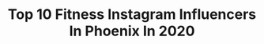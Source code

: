 ---
title: Top 10 Fitness Instagram Influencers In Phoenix In 2020
description: >-
  Find top fitness Instagram influencers in Phoenix in 2020. Most popular hashtags: #fitness #fitnessmotivation #phoenix #lifestylejules.
platform: Instagram
profiles:
  - username: "charlottepolepower"
    fullname: >-
      Charlotte Adams
    location: "United States"
    followers: 19718
    engagement: 390
    commentsToLikes: 0.029523
    id: ck5bwiy9ylskv0i110w65r3t5
    verified: false
    hashtags: "#desert, #lovealungewednesday, #fitnessmodel, #trending"
  - username: "minharoni"
    fullname: >-
      ▫️Minh
    location: "United States"
    followers: 7558
    engagement: 850
    commentsToLikes: 0.069154
    id: ck8t22t3vy0dn0j78i8qcrjz3
    verified: false
    hashtags: "#virtualriot, #rave, #arizonahiking, #naturelover"
  - username: "yvette.cassandra"
    fullname: >-
      Yvette.Cassandra
    location: "United States"
    followers: 27702
    engagement: 261
    commentsToLikes: 0.029666
    id: ck5zyaz2d9jpk0i14g8b5lvcz
    verified: false
    hashtags: "#fitstagram, #tattooart, #fitnessmotivation, #girlswithtattoos"
  - username: "elchin_ahmadov_"
    fullname: >-
      Elchin Ahmadov
    location: "United States"
    followers: 48984
    engagement: 115
    commentsToLikes: 0.032876
    id: ck8t66m6ycfbt0j78bymtg65x
    verified: false
    hashtags: "#squats, #newyorkcit, #fatburningworkout, #baltimore"
  - username: "facesbyrachie"
    fullname: >-
      Rachel Hollon
    location: "United States"
    followers: 14634
    engagement: 596
    commentsToLikes: 0.183516
    id: ck8t63fpnc45s0j788xt6u8fv
    verified: false
    hashtags: "#birthdaybabe, #bathtime, #lolita, #beautyaddicts"
  - username: "phoenixkazree"
    fullname: >-
      Phoenix Kazree
    location: "United States"
    followers: 71411
    engagement: 140
    commentsToLikes: 0.025640
    id: ck55psnw7baea0i11byf80kiw
    verified: false
    hashtags: "#sipsnacks, #phoenixkazree, #phoenixkazreeworkshop, #polewithabm"
  - username: "whitney_wil_run"
    fullname: >-
      W H I T N E Y•W I L B E R T S
    location: "United States"
    followers: 7757
    engagement: 544
    commentsToLikes: 0.049478
    id: ck1354419zluu0i19a2mr9i8k
    verified: false
    hashtags: "#speedworkout, #middleagedrunner, #getdirty, #staysafe"
  - username: "laurchkaa"
    fullname: >-
      Lauren 🌻
    location: "United States"
    followers: 41751
    engagement: 491
    commentsToLikes: 0.007449
    id: ck0vxaggixyp30i19fyymwim7
    verified: false
    hashtags: "#phoenix, #motovlog, #cardo, #rideclutch"
  - username: "lifestylejules"
    fullname: >-
      Lifestyle Jules
    location: "United States"
    followers: 44641
    engagement: 198
    commentsToLikes: 0.082511
    id: ck5hkn3tdiq760i11cn7nyfgt
    verified: false
    hashtags: "#vosjcc, #onlineworkout, #tabatavideo, #dysonvacuum"
  - username: "antwonkeith"
    fullname: >-
      Antwon Keith Collier
    location: "United States"
    followers: 29826
    engagement: 270
    commentsToLikes: 0.063957
    id: ck0txbmn4immo0i19x42pb2jd
    verified: false
    hashtags: "#handsanitizer, #andwashedmyhands, #personaltrainer, #fullbodyworkout"
---